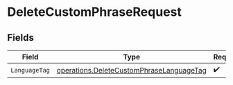 # DeleteCustomPhraseRequest


## Fields

| Field                                                                                                | Type                                                                                                 | Required                                                                                             | Description                                                                                          |
| ---------------------------------------------------------------------------------------------------- | ---------------------------------------------------------------------------------------------------- | ---------------------------------------------------------------------------------------------------- | ---------------------------------------------------------------------------------------------------- |
| `LanguageTag`                                                                                        | [operations.DeleteCustomPhraseLanguageTag](../../models/operations/deletecustomphraselanguagetag.md) | :heavy_check_mark:                                                                                   | N/A                                                                                                  |